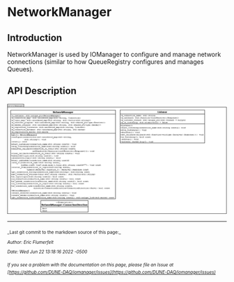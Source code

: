 # NetworkManager

## Introduction

NetworkManager is used by IOManager to configure and manage network connections (similar to how QueueRegistry configures and manages Queues).

## API Description

![Class Diagrams](https://github.com/DUNE-DAQ/iomanager/raw/develop/docs/NetworkManager.png)

-----

<font size="1">
_Last git commit to the markdown source of this page:_


_Author: Eric Flumerfelt_

_Date: Wed Jun 22 13:18:16 2022 -0500_

_If you see a problem with the documentation on this page, please file an Issue at [https://github.com/DUNE-DAQ/iomanager/issues](https://github.com/DUNE-DAQ/iomanager/issues)_
</font>
